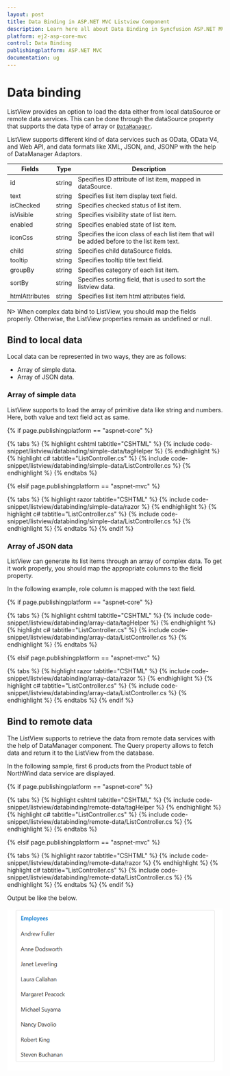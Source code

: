 ```yaml
---
layout: post
title: Data Binding in ASP.NET MVC Listview Component
description: Learn here all about Data Binding in Syncfusion ASP.NET MVC Listview Component of Syncfusion Essential JS 2 and more.
platform: ej2-asp-core-mvc
control: Data Binding
publishingplatform: ASP.NET MVC
documentation: ug
---
```



# Data binding

ListView provides an option to load the data either from local dataSource or remote data services. This can be done through the dataSource property that supports the data type of array or [`DataManager`](https://help.syncfusion.com/cr/aspnetcore-js2/Syncfusion.EJ2.DataManager.html).

ListView supports different kind of data services such as OData, OData V4, and Web API, and data formats like XML, JSON, and, JSONP with the help of DataManager Adaptors.

| Fields | Type | Description |
|------|------|-------------|
| id | string | Specifies ID attribute of list item, mapped in dataSource. |
| text | string | Specifies list item display text field. |
| isChecked | string | Specifies checked status of list item. |
| isVisible | string | Specifies visibility state of list item. |
| enabled | string | Specifies enabled state of list item. |
| iconCss | string | Specifies the icon class of each list item that will be added before to the list item text. |
| child | string | Specifies child dataSource fields. |
| tooltip | string | Specifies tooltip title text field. |
| groupBy | string | Specifies category of each list item. |
| sortBy | string | Specifies sorting field, that is used to sort the listview data. |
| htmlAttributes | string | Specifies list item html attributes field. |

N> When complex data bind to ListView, you should map the fields properly. Otherwise, the ListView properties remain as undefined or null.

## Bind to local data

Local data can be represented in two ways, they are as follows:

* Array of simple data.
* Array of JSON data.

### Array of simple data

ListView supports to load the array of primitive data like string and numbers. Here, both value and text field act as same.

{% if page.publishingplatform == "aspnet-core" %}

{% tabs %}
{% highlight cshtml tabtitle="CSHTML" %}
{% include code-snippet/listview/databinding/simple-data/tagHelper %}
{% endhighlight %}
{% highlight c# tabtitle="ListController.cs" %}
{% include code-snippet/listview/databinding/simple-data/ListController.cs %}
{% endhighlight %}
{% endtabs %}

{% elsif page.publishingplatform == "aspnet-mvc" %}

{% tabs %}
{% highlight razor tabtitle="CSHTML" %}
{% include code-snippet/listview/databinding/simple-data/razor %}
{% endhighlight %}
{% highlight c# tabtitle="ListController.cs" %}
{% include code-snippet/listview/databinding/simple-data/ListController.cs %}
{% endhighlight %}
{% endtabs %}
{% endif %}



### Array of JSON data

ListView can generate its list items through an array of complex data. To get it work properly, you should map the appropriate columns to the field property.

In the following example, role column is mapped with the text field.

{% if page.publishingplatform == "aspnet-core" %}

{% tabs %}
{% highlight cshtml tabtitle="CSHTML" %}
{% include code-snippet/listview/databinding/array-data/tagHelper %}
{% endhighlight %}
{% highlight c# tabtitle="ListController.cs" %}
{% include code-snippet/listview/databinding/array-data/ListController.cs %}
{% endhighlight %}
{% endtabs %}

{% elsif page.publishingplatform == "aspnet-mvc" %}

{% tabs %}
{% highlight razor tabtitle="CSHTML" %}
{% include code-snippet/listview/databinding/array-data/razor %}
{% endhighlight %}
{% highlight c# tabtitle="ListController.cs" %}
{% include code-snippet/listview/databinding/array-data/ListController.cs %}
{% endhighlight %}
{% endtabs %}
{% endif %}



## Bind to remote data

The ListView supports to retrieve the data from remote data services with the help of DataManager component. The Query property allows to fetch data and return it to the ListView from the database.

In the following sample, first 6 products from the Product table of NorthWind data service are displayed.

{% if page.publishingplatform == "aspnet-core" %}

{% tabs %}
{% highlight cshtml tabtitle="CSHTML" %}
{% include code-snippet/listview/databinding/remote-data/tagHelper %}
{% endhighlight %}
{% highlight c# tabtitle="ListController.cs" %}
{% include code-snippet/listview/databinding/remote-data/ListController.cs %}
{% endhighlight %}
{% endtabs %}

{% elsif page.publishingplatform == "aspnet-mvc" %}

{% tabs %}
{% highlight razor tabtitle="CSHTML" %}
{% include code-snippet/listview/databinding/remote-data/razor %}
{% endhighlight %}
{% highlight c# tabtitle="ListController.cs" %}
{% include code-snippet/listview/databinding/remote-data/ListController.cs %}
{% endhighlight %}
{% endtabs %}
{% endif %}



Output be like the below.

![ASP .NET Core ListView - Remote Data](./images/remotedata.png)
